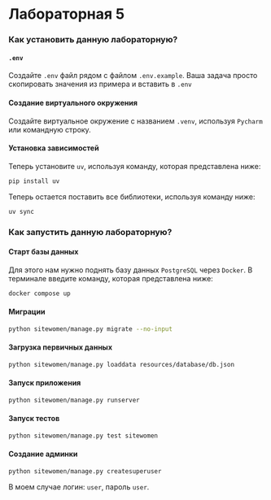 # Лабораторная 5

### Как установить данную лабораторную? 

#### `.env`

Создайте `.env` файл рядом с файлом `.env.example`. Ваша задача просто скопировать значения из примера и вставить в `.env`

#### Создание виртуального окружения

Создайте виртуальное окружение с названием `.venv`, используя `Pycharm` или командную строку. 

#### Установка зависимостей

Теперь установите `uv`, используя команду, которая представлена ниже: 

```bash
pip install uv
```

Теперь остается поставить все библиотеки, используя команду ниже: 

```bash
uv sync
```

### Как запустить данную лабораторную? 

#### Cтарт базы данных

Для этого нам нужно поднять базу данных `PostgreSQL` через `Docker`.
В терминале введите команду, которая представлена ниже:

```bash
docker compose up
```

#### Миграции

```bash
python sitewomen/manage.py migrate --no-input
```

#### Загрузка первичных данных

```bash
python sitewomen/manage.py loaddata resources/database/db.json
```

#### Запуск приложения

```bash
python sitewomen/manage.py runserver
```

#### Запуск тестов

```bash
python sitewomen/manage.py test sitewomen
```

#### Создание админки

```bash
python sitewomen/manage.py createsuperuser
```

В моем случае логин: `user`, пароль `user`. 